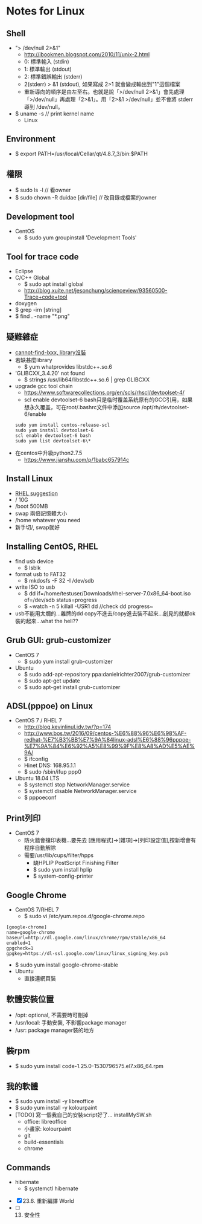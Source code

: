 # Notes for Linux

## Shell
* "> /dev/null 2>&1"
  * http://ibookmen.blogspot.com/2010/11/unix-2.html
  * 0: 標準輸入 (stdin)
  * 1: 標準輸出 (stdout)
  * 2: 標準錯誤輸出 (stderr)
  * 2(stderr) > &1 (stdout), 如果寫成 2>1 就會變成輸出到"1"這個檔案
  * 重新導向的順序是由左至右。也就是說「>/dev/null 2>&1」會先處理「>/dev/null」再處理「2>&1」。用「2>&1 >/dev/null」並不會將 stderr 導到 /dev/null。
* $ uname -s  // print kernel name
  * Linux

## Environment
* $ export PATH=/usr/local/Cellar/qt/4.8.7_3/bin:$PATH 

## 權限
* $ sudo ls -l // 看owner
* $ sudo chown -R duidae [dir/file] // 改目錄或檔案的owner

## Development tool
* CentOS
  * $ sudo yum groupinstall 'Development Tools'

## Tool for trace code
* Eclipse
* C/C++ Global
  * $ sudo apt install global
  * http://blog.xuite.net/jesonchung/scienceview/93560500-Trace+code+tool
* doxygen
* $ grep -irn [string]
* $ find . -name "*.png"

## 疑難雜症
* [cannot-find-lxxx, library沒裝](http://i-pogo.blogspot.com/2010/01/usrbinld-cannot-find-lxxx.html)
* 若缺甚麼library
  * $ yum whatprovides libstdc++.so.6
* 'GLIBCXX_3.4.20' not found
  * $ strings  /usr/lib64/libstdc++.so.6 | grep GLIBCXX
* upgrade gcc tool chain
  * https://www.softwarecollections.org/en/scls/rhscl/devtoolset-4/
  * scl enable devtoolset-6 bash只是临时覆盖系统原有的GCC引用，如果想永久覆盖，可在root/.bashrc文件中添加source /opt/rh/devtoolset-6/enable
  ```
  sudo yum install centos-release-scl
  sudo yum install devtoolset-6
  scl enable devtoolset-6 bash
  sudo yum list devtoolset-6\*
  ```
* 在centos中升級python2.7.5
  * https://www.jianshu.com/p/1babc657914c

## Install Linux
* [RHEL suggestion](https://access.redhat.com/documentation/zh-tw/red_hat_enterprise_linux/7/html/installation_guide/sect-disk-partitioning-setup-x86#sect-recommended-partitioning-scheme-x86)
* / 10G
* /boot 500MB
* swap 兩倍記憶體大小
* /home whatever you need
* 新手切/, swap就好

## Installing CentOS, RHEL
* find usb device
  * $ lsblk
* format usb to FAT32
  * $ mkdosfs -F 32 -I /dev/sdb
* write ISO to usb
  * $ dd if=/home/testuser/Downloads/rhel-server-7.0x86_64-boot.iso of=/dev/sdb status=progress
  * $ ~watch -n 5 killall -USR1 dd //check dd progress~
* usb不能用太爛的...雜牌的dd copy不進去/copy進去裝不起來...創見的就都ok裝的起來...what the hell??

## Grub GUI: grub-customizer
* CentOS 7
  * $ sudo yum install grub-customizer
* Ubuntu
  * $ sudo add-apt-repository ppa:danielrichter2007/grub-customizer
  * $ sudo apt-get update
  * $ sudo apt-get install grub-customizer
  
## ADSL(pppoe) on Linux
* CentOS 7 / RHEL 7
  * http://blog.kevinlinul.idv.tw/?p=174
  * http://www.bos.tw/2016/09/centos-%E6%88%96%E6%98%AF-redhat-%E7%B3%BB%E7%9A%84linux-adsl%E6%88%96pppoe-%E7%9A%84%E6%92%A5%E8%99%9F%E8%A8%AD%E5%AE%9A/
  * $ ifconfig
  * Hinet DNS: 168.95.1.1
  * $ sudo /sbin/ifup ppp0
* Ubuntu 18.04 LTS
  * $ systemctl stop NetworkManager.service
  * $ systemctl disable NetworkManager.service
  * $ pppoeconf

## Print列印
* CentOS 7
  * 防火牆會擋印表機...要先去 [應用程式]->[雜項]->[列印設定值],按新增會有程序自動解除
  * 需要/usr/lib/cups/filter/hpps
    * 缺HPLIP PostScript Finishing Filter
    * $ sudo yum install hplip
    * $ system-config-printer

## Google Chrome
* CentOS 7/RHEL 7
  * $ sudo vi /etc/yum.repos.d/google-chrome.repo
```
[google-chrome]
name=google-chrome
baseurl=http://dl.google.com/linux/chrome/rpm/stable/x86_64
enabled=1
gpgcheck=1
gpgkey=https://dl-ssl.google.com/linux/linux_signing_key.pub
```
  * $ sudo yum install google-chrome-stable
* Ubuntu
  * 直接連網頁裝
  
## 軟體安裝位置
* /opt: optional, 不需要時可刪掉
* /usr/local: 手動安裝, 不影響package manager
* /usr: package manager裝的地方

## 裝rpm
* $ sudo yum install code-1.25.0-1530796575.el7.x86_64.rpm

## 我的軟體 
* $ sudo yum install -y libreoffice
* $ sudo yum install -y kolourpaint 
* [TODO] 寫一個我自己的安裝script好了... installMySW.sh
  * office: libreoffice
  * 小畫家: kolourpaint
  * git
  * build-essentials
  * chrome

## Commands
* hibernate
  * $ systemctl hibernate


- [X] 23.6. 重新編譯 World
- [ ] 13. 安全性
